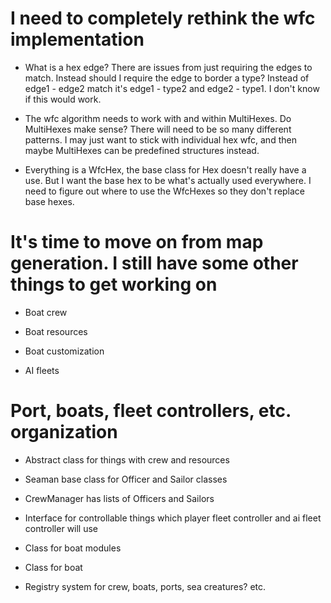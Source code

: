 
# I need to completely rethink the wfc implementation

- What is a hex edge? There are issues from just requiring the edges to match. Instead should I require the edge to border a type? Instead of edge1 - edge2 match it's edge1 - type2 and edge2 - type1. I don't know if this would work.

- The wfc algorithm needs to work with and within MultiHexes. Do MultiHexes make sense? There will need to be so many different patterns. I may just want to stick with individual hex wfc, and then maybe MultiHexes can be predefined structures instead.

- Everything is a WfcHex, the base class for Hex doesn't really have a use. But I want the base hex to be what's actually used everywhere. I need to figure out where to use the WfcHexes so they don't replace base hexes.

# It's time to move on from map generation. I still have some other things to get working on

- Boat crew

- Boat resources

- Boat customization

- AI fleets

# Port, boats, fleet controllers, etc. organization

- Abstract class for things with crew and resources

- Seaman base class for Officer and Sailor classes

- CrewManager has lists of Officers and Sailors

- Interface for controllable things which player fleet controller and ai fleet controller will use

- Class for boat modules

- Class for boat

- Registry system for crew, boats, ports, sea creatures? etc.
